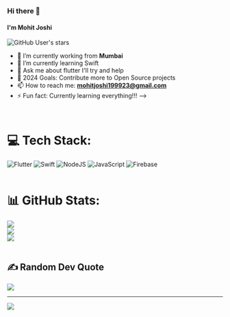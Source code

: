 ### Hi there 👋
#### I'm Mohit Joshi

![GitHub User's stars](https://img.shields.io/github/stars/Mohit-Joshi-dev?style=for-the-badge)


- 🔭 I’m currently working from **Mumbai**
- 🌱 I’m currently learning Swift
- 💬 Ask me about flutter I'll try and help
- 🥅 2024 Goals: Contribute more to Open Source projects
- 📫 How to reach me:   **mohitjoshi199923@gmail.com**
- ⚡ Fun fact: Currently learning everything!!!
-->

<br/> 

# 💻 Tech Stack:
![Flutter](https://img.shields.io/badge/Flutter-%2302569B.svg?style=for-the-badge&logo=Flutter&logoColor=white) ![Swift](https://img.shields.io/badge/swift-F54A2A?style=for-the-badge&logo=swift&logoColor=white) ![NodeJS](https://img.shields.io/badge/node.js-6DA55F?style=for-the-badge&logo=node.js&logoColor=white) ![JavaScript](https://img.shields.io/badge/javascript-%23323330.svg?style=for-the-badge&logo=javascript&logoColor=%23F7DF1E) ![Firebase](https://img.shields.io/badge/firebase-%23039BE5.svg?style=for-the-badge&logo=firebase)
<br/>
<br/>

# 📊 GitHub Stats:
![](https://github-readme-stats.vercel.app/api?username=Mohit-Joshi-dev&theme=synthwave&hide_border=true&include_all_commits=false&count_private=true)<br/>
![](https://github-readme-streak-stats.herokuapp.com/?user=Mohit-Joshi-dev&theme=synthwave&hide_border=true)<br/>
![](https://github-readme-stats.vercel.app/api/top-langs/?username=Mohit-Joshi-dev&theme=synthwave&hide_border=true&include_all_commits=false&count_private=true&layout=compact)
<br/>
<br/>

## ✍️ Random Dev Quote
![](https://quotes-github-readme.vercel.app/api?type=vetical&theme=radical)

---
[![](https://visitcount.itsvg.in/api?id=Mohit-Joshi-dev&icon=0&color=11)](https://visitcount.itsvg.in)

